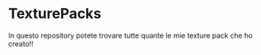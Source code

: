 # TexturePacks
In questo repository potete trovare tutte quante le mie texture pack che ho creato!!
